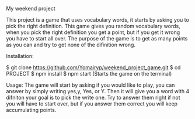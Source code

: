 My weekend project

This project is a game that uses vocabulary words, it starts by asking you to pick the right definition. This game gives you random vocabulary words, when you pick the right definition you get a point, but if you get it wrong you have to start all over. The purpose of the game is to get as many points as you can and try to get none of the difinition wrong. 


Installation: 

$ git clone https://github.com/Yomairyp/weekend_project_game.git
$ cd PROJECT
$ npm install
$ npm start (Starts the game on the terminal)


Usage: 
The game will start by asking if you would like to play, you can answer by simply writing yes,y, Yes, or Y. Then it will give you a word with 4 difniton your goal is to pick the write one. Try to answer them right if not you will have to start over, but if you answer them correct you will keep accumulating points. 




